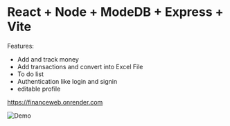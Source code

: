 # React + Node + ModeDB + Express + Vite 

Features:
- Add and track money
- Add transactions and convert into Excel File
- To do list
- Authentication like login and signin
- editable profile

https://financeweb.onrender.com

![Demo](https://eorico.github.io/PortFolioEo/DemoFinance.gif)
